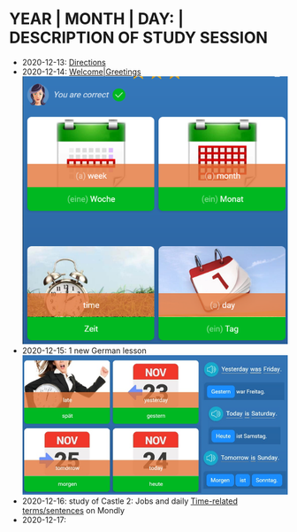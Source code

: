 # YEAR | MONTH | DAY: | DESCRIPTION OF STUDY SESSION 

* 2020-12-13: [Directions](https://github.com/EO4wellness/T-I-L/blob/main/polyglot/aleman/directions.md)<br>
* 2020-12-14: [Welcome|Greetings](https://github.com/EO4wellness/T-I-L/blob/main/polyglot/aleman/welcome.md)<br>
![Mondly Lesson](https://github.com/EO4wellness/T-I-L/blob/main/polyglot/aleman/images/2020-12-14-german.png)<br>
* 2020-12-15: 1 new German lesson<br>
![Mondly Lesson](https://github.com/EO4wellness/T-I-L/blob/main/polyglot/aleman/images/2020-12-15-german-mondly.jpg)<br>
* 2020-12-16: study of Castle 2: Jobs and daily [Time-related terms/sentences](https://github.com/EO4wellness/T-I-L/blob/main/polyglot/aleman/study-logs/2020-12-16.md) on Mondly<br>
* 2020-12-17: <br>

